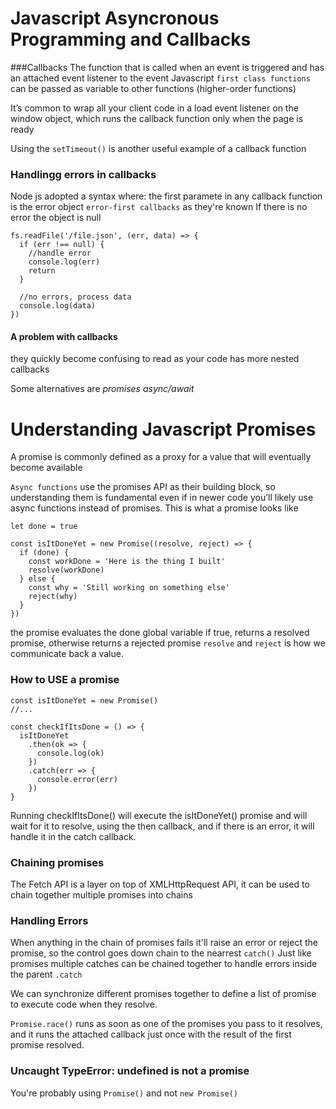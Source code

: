 # Javascript Asyncronous Programming and Callbacks

###Callbacks
The function that is called when an event is triggered and has an attached event listener to the event
Javascript `first class functions` can be passed as variable to other functions (higher-order functions)

It’s common to wrap all your client code in a load event listener on the window object, which runs the callback function only when the page is ready

Using the `setTimeout()` is another useful example of a callback function


### Handlingg errors in callbacks
Node js adopted a syntax  where: the first paramete in any callback function is the error object `error-first callbacks` as they're known
If there is no error the object is null
```
fs.readFile('/file.json', (err, data) => {
  if (err !== null) {
    //handle error
    console.log(err)
    return
  }

  //no errors, process data
  console.log(data)
})
```

#### A problem with callbacks
they quickly become confusing to read as your code has more nested callbacks

Some alternatives are *promises* *async/await*


# Understanding Javascript Promises

A promise is commonly defined as a proxy for a value that will eventually become available

`Async functions` use the promises API as their building block, so understanding them is fundamental even if in newer code you’ll likely use async functions instead of promises.
This is what a promise looks like 
```
let done = true

const isItDoneYet = new Promise((resolve, reject) => {
  if (done) {
    const workDone = 'Here is the thing I built'
    resolve(workDone)
  } else {
    const why = 'Still working on something else'
    reject(why)
  }
})
```
the promise evaluates the done global variable if true, returns a resolved promise, otherwise returns a rejected promise
`resolve` and `reject` is how we communicate back a value.


### How to USE a promise
```
const isItDoneYet = new Promise()
//...

const checkIfItsDone = () => {
  isItDoneYet
    .then(ok => {
      console.log(ok)
    })
    .catch(err => {
      console.error(err)
    })
}
```
Running checkIfItsDone() will execute the isItDoneYet() promise and will wait for it to resolve, using the then callback, and if there is an error, it will handle it in the catch callback.

### Chaining promises
The Fetch API is a layer on top of XMLHttpRequest API, it can be used to chain together multiple promises into chains 

### Handling Errors
When anything in the chain of promises fails it'll raise an error or reject the promise, so the control goes down chain to the nearrest `catch()`
Just like promises multiple catches can be chained together to handle errors inside the parent `.catch`

We can synchronize different promises together to define a list of promise to execute code when they resolve. 

`Promise.race()` runs as soon as one of the promises you pass to it resolves, and it runs the attached callback just once with the result of the first promise resolved.


### Uncaught TypeError: undefined is not a promise
You're probably using `Promise()` and not `new Promise()`



















